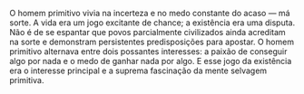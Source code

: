 ﻿O homem primitivo vivia na incerteza e no medo constante do acaso — má sorte. A vida era um jogo excitante de chance; a existência era uma disputa. Não é de se espantar que povos parcialmente civilizados ainda acreditam na sorte e demonstram persistentes predisposições para apostar. O homem primitivo alternava entre dois possantes interesses: a paixão de conseguir algo por nada e o medo de ganhar nada por algo. E esse jogo da existência era o interesse principal e a suprema fascinação da mente selvagem primitiva.